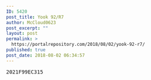 ```yaml
---
ID: 5420
post_title: Yook 92/R7
author: McCloud0623
post_excerpt: ""
layout: post
permalink: >
  https://portalrepository.com/2018/08/02/yook-92-r7/
published: true
post_date: 2018-08-02 06:34:57
---
```

<pre>2021F99EC315</pre>